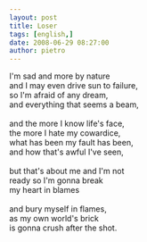 ```yaml
---
layout: post
title: Loser
tags: [english,]
date: 2008-06-29 08:27:00
author: pietro
---
```

I'm sad and more by nature<br/>and I may even drive sun to failure,<br/>so I'm afraid of any dream,<br/>and everything that seems a beam,<br/><br/>and the more I know life's face,<br/>the more I hate my cowardice,<br/>what has been my fault has been,<br/>and how that's awful I've seen,<br/><br/>but that's about me and I'm not<br/>ready so I'm gonna break<br/>my heart in blames<br/><br/>and bury myself in flames,<br/>as my own world's brick<br/>is gonna crush after the shot.
